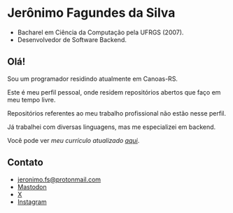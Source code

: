 # Jerônimo Fagundes da Silva

- Bacharel em Ciência da Computação pela UFRGS (2007).
- Desenvolvedor de Software Backend.

## Olá!
Sou um programador residindo atualmente em Canoas-RS. 

Este é meu perfil pessoal, onde residem repositórios abertos que faço em meu tempo livre. 

Repositórios referentes ao meu trabalho profissional não estão nesse perfil. 

Já trabalhei com diversas linguagens, mas me especializei em backend. 

Você pode ver *meu currículo atualizado [aqui](https://lattes.cnpq.br/8920315622282453)*.

## Contato
- [jeronimo.fs@protonmail.com](mailto:jeronimo.fs@protonmail.com)
- [Mastodon](https://bolha.us/@jeronimofagundes)
- [X](https://x.com/jeronimodevbr)
- [Instagram](https://instagram.com/jeronimo.dev.br)
